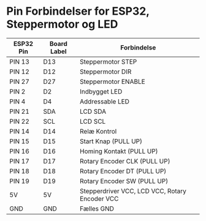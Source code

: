 # Pin Forbindelser for ESP32, Steppermotor og LED

| ESP32 Pin | Board Label | Forbindelse        |
|-----------|-------------|---------------------|
| PIN 13    | D13         | Steppermotor STEP   |
| PIN 12    | D12         | Steppermotor DIR    |
| PIN 27    | D27         | Steppermotor ENABLE |
| PIN 2     | D2          | Indbygget LED       |
| PIN 4     | D4          | Addressable LED     |
| PIN 21    | SDA         | LCD SDA             |
| PIN 22    | SCL         | LCD SCL             |
| PIN 14    | D14         | Relæ Kontrol        |
| PIN 15    | D15         | Start Knap (PULL UP)|
| PIN 16    | D16         | Homing Kontakt (PULL UP)|
| PIN 17    | D17         | Rotary Encoder CLK (PULL UP)|
| PIN 18    | D18         | Rotary Encoder DT (PULL UP)|
| PIN 19    | D19         | Rotary Encoder SW (PULL UP)|
| 5V        | 5V          | Stepperdriver VCC, LCD VCC, Rotary Encoder VCC |
| GND       | GND         | Fælles GND          |
